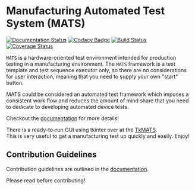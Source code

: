 # Manufacturing Automated Test System (MATS)

[![Documentation Status](https://readthedocs.org/projects/mats/badge/?version=latest)](https://mats.readthedocs.io/en/latest/?badge=latest)
[![Codacy Badge](https://api.codacy.com/project/badge/Grade/5a1c34e3898a43ebbdecc1b78c4cad4d)](https://www.codacy.com/app/slightlynybbled/mats?utm_source=github.com&amp;utm_medium=referral&amp;utm_content=slightlynybbled/ate&amp;utm_campaign=Badge_Grade)
[![Build Status](https://travis-ci.org/slightlynybbled/mats.svg?branch=master)](https://travis-ci.org/slightlynybbled/mats)
[![Coverage Status](https://coveralls.io/repos/github/slightlynybbled/ate/badge.svg?branch=master&kill_cache=1)](https://coveralls.io/github/slightlynybbled/mats?branch=master)

`MATS` is a hardware-oriented test environment intended for production testing in a manufacturing 
environment.  The `MATS` framework is a test template and test sequence executor only, so there 
are no considerations for user interaction, meaning that you need to supply your own "start" button.

MATS could be considered an automated test framework which imposes a consistent work flow and
reduces the amount of mind share that you need to dedicate to developing automated device tests.

Checkout the [documentation](https://mats.readthedocs.io/en/latest/index.html) for more details!

There is a ready-to-run GUI using tkinter over at the [TkMATS](https://github.com/slightlynybbled/tkmats).  
This is very useful to get a manufacturing test up quickly and easily.  Enjoy!

## Contribution Guidelines

Contribution guidelines are outlined in the [documentation](https://mats.readthedocs.io/en/latest/pages/contribution_guidelines.html).

Please read before contributing!
